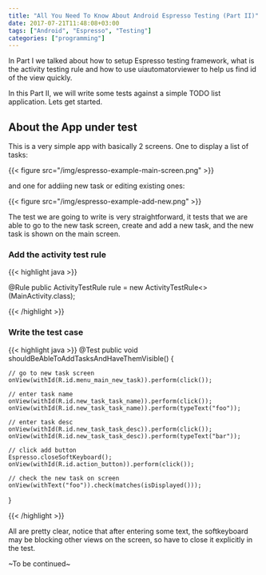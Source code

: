 ```yaml
---
title: "All You Need To Know About Android Espresso Testing (Part II)"
date: 2017-07-21T11:48:08+03:00
tags: ["Android", "Espresso", "Testing"]
categories: ["programming"]
---
```


In Part I we talked about how to setup Espresso testing framework, what is the activity testing rule and how to use uiautomatorviewer to help us find id of the view quickly.

In this Part II, we will write some tests against a simple TODO list application. Lets get started.

## About the App under test

This is a very simple app with basically 2 screens. One to display a list of tasks:

{{< figure src="/img/espresso-example-main-screen.png" >}}


and one for addiing new task or editing existing ones:

{{< figure src="/img/espresso-example-add-new.png" >}}

The test we are going to write is very straightforward, it tests that we are able to go to the new task screen, create and add a new task, and the new task is shown on the main screen.

### Add the activity test rule

{{< highlight java >}}

@Rule
public ActivityTestRule<MainActivity> rule = new ActivityTestRule<>(MainActivity.class);

{{< /highlight >}}

### Write the test case

{{< highlight java >}}
@Test
public void shouldBeAbleToAddTasksAndHaveThemVisible() {

    // go to new task screen
    onView(withId(R.id.menu_main_new_task)).perform(click());

    // enter task name
    onView(withId(R.id.new_task_task_name)).perform(click());
    onView(withId(R.id.new_task_task_name)).perform(typeText("foo"));

    // enter task desc
    onView(withId(R.id.new_task_task_desc)).perform(click());
    onView(withId(R.id.new_task_task_desc)).perform(typeText("bar"));

    // click add button
    Espresso.closeSoftKeyboard();
    onView(withId(R.id.action_button)).perform(click());

    // check the new task on screen
    onView(withText("foo")).check(matches(isDisplayed()));
}

{{< /highlight >}}

All are pretty clear, notice that after entering some text, the softkeyboard may be blocking other views on the screen, so have to close it explicitly in the test.

~To be continued~

